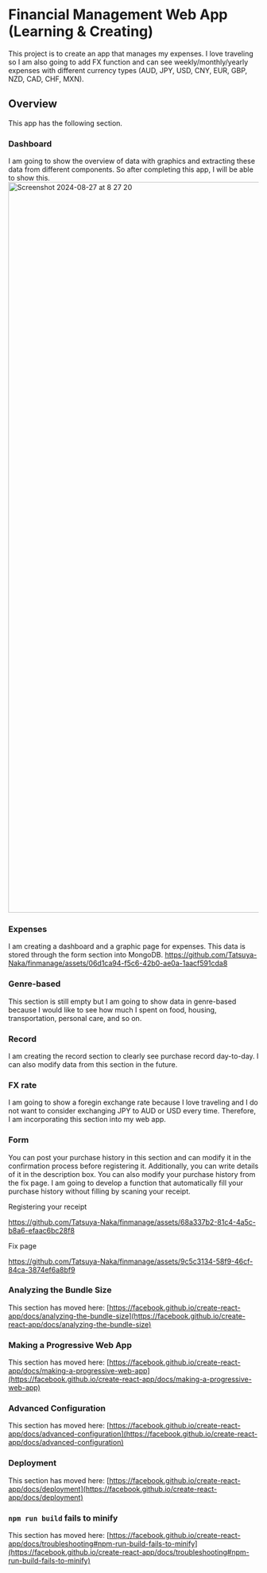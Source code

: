 # Financial Management Web App (Learning & Creating)

This project is to create an app that manages my expenses. I love traveling so I am also going to add FX function and can see weekly/monthly/yearly expenses with different currency types (AUD, JPY, USD, CNY, EUR, GBP, NZD, CAD, CHF, MXN). 

## Overview

This app has the following section.

### Dashboard

I am going to show the overview of data with graphics and extracting these data from different components. So after completing this app, I will be able to show this.
<img width="1470" alt="Screenshot 2024-08-27 at 8 27 20" src="https://github.com/user-attachments/assets/fbfb3c36-ff55-4f5c-8142-092b30f0a168">

### Expenses

  I am creating a dashboard and a graphic page for expenses. This data is stored through the form section into MongoDB.
https://github.com/Tatsuya-Naka/finmanage/assets/06d1ca94-f5c6-42b0-ae0a-1aacf591cda8


### Genre-based

This section is still empty but I am going to show data in genre-based because I would like to see how much I spent on food, housing, transportation, personal care, and so on.

### Record

I am creating the record section to clearly see purchase record day-to-day. I can also modify data from this section in the future.

### FX rate

I am going to show a foregin exchange rate because I love traveling and I do not want to consider exchanging JPY to AUD or USD every time. Therefore, I am incorporating this section into my web app.

### Form

You can post your purchase history in this section and can modify it in the confirmation process before registering it. Additionally, you can write details of it in the description box. You can also modify your purchase history from the fix page. I am going to develop a function that automatically fill your purchase history without filling by scaning your receipt.

Registering your receipt

https://github.com/Tatsuya-Naka/finmanage/assets/68a337b2-81c4-4a5c-b8a6-efaac6bc28f8

Fix page

https://github.com/Tatsuya-Naka/finmanage/assets/9c5c3134-58f9-46cf-84ca-3874ef6a8bf9

### Analyzing the Bundle Size

This section has moved here: [https://facebook.github.io/create-react-app/docs/analyzing-the-bundle-size](https://facebook.github.io/create-react-app/docs/analyzing-the-bundle-size)

### Making a Progressive Web App

This section has moved here: [https://facebook.github.io/create-react-app/docs/making-a-progressive-web-app](https://facebook.github.io/create-react-app/docs/making-a-progressive-web-app)

### Advanced Configuration

This section has moved here: [https://facebook.github.io/create-react-app/docs/advanced-configuration](https://facebook.github.io/create-react-app/docs/advanced-configuration)

### Deployment

This section has moved here: [https://facebook.github.io/create-react-app/docs/deployment](https://facebook.github.io/create-react-app/docs/deployment)

### `npm run build` fails to minify

This section has moved here: [https://facebook.github.io/create-react-app/docs/troubleshooting#npm-run-build-fails-to-minify](https://facebook.github.io/create-react-app/docs/troubleshooting#npm-run-build-fails-to-minify)
